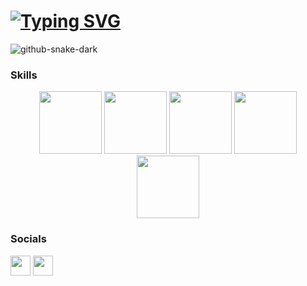 [![Typing SVG](https://readme-typing-svg.demolab.com?font=Fira+Code&pause=1000&color=E19BF7&multiline=true&random=false&width=435&lines=%F0%9F%91%8B+Hi%2C+I'm+lye+)](https://git.io/typing-svg)
====================
![github-snake-dark](https://github.com/McVyp/McVyp/assets/93302780/e28484d5-0690-425c-a802-ded39cb303ab)
### Skills
<div align="center">
  <img src="https://github.com/McVyp/McVyp/assets/93302780/fca9ebab-b20b-4214-8dfe-dfc73fa8dc3b" width="100">
<img src="https://github.com/McVyp/McVyp/assets/93302780/16632ab5-11f6-42c0-b1ef-1de3464945f8" width="100">
<img src="https://github.com/McVyp/McVyp/assets/93302780/f17a0445-cbe1-4af4-97ad-32cc1d2d3131f" width="100">
<img src="https://github.com/McVyp/McVyp/assets/93302780/d13812dd-7a57-47df-9525-c6a4379d7bab" width="100">
<img src="https://github.com/McVyp/McVyp/assets/93302780/80723941-2651-4415-9f50-2f46d7410cf1" width="100">
</div>


### Socials
<p align="left"> <a href="https://discord.com/users/lye" target="_blank" rel="noreferrer"><img src="https://raw.githubusercontent.com/danielcranney/readme-generator/main/public/icons/socials/discord.svg" width="32" height="32" /></a> <a href="https://www.github.com/McVyp" target="_blank" rel="noreferrer"><img src="https://raw.githubusercontent.com/danielcranney/readme-generator/main/public/icons/socials/github-dark.svg" width="32" height="32" /></a></p>

